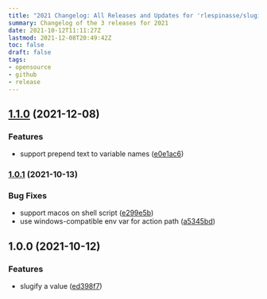 ```yaml
---
title: "2021 Changelog: All Releases and Updates for 'rlespinasse/slugify-value'"
summary: Changelog of the 3 releases for 2021
date: 2021-10-12T11:11:27Z
lastmod: 2021-12-08T20:49:42Z
toc: false
draft: false
tags:
- opensource
- github
- release
---
```

## [1.1.0](https://github.com/rlespinasse/slugify-value/compare/v1.0.1...v1.1.0) (2021-12-08)


### Features

* support prepend text to variable names ([e0e1ac6](https://github.com/rlespinasse/slugify-value/commit/e0e1ac60ae4a50b9516dae684b16425f3a254189))



### [1.0.1](https://github.com/rlespinasse/slugify-value/compare/v1.0.0...v1.0.1) (2021-10-13)


### Bug Fixes

* support macos on shell script ([e299e5b](https://github.com/rlespinasse/slugify-value/commit/e299e5b7e97f6e07cde76bff13e245883278d4a9))
* use windows-compatible env var for action path ([a5345bd](https://github.com/rlespinasse/slugify-value/commit/a5345bd066801e65fb89d274a7f5586842e4db10))



## 1.0.0 (2021-10-12)


### Features

* slugify a value ([ed398f7](https://github.com/rlespinasse/slugify/commit/ed398f784ffc6201a439326df239ebcef308c8e2))




